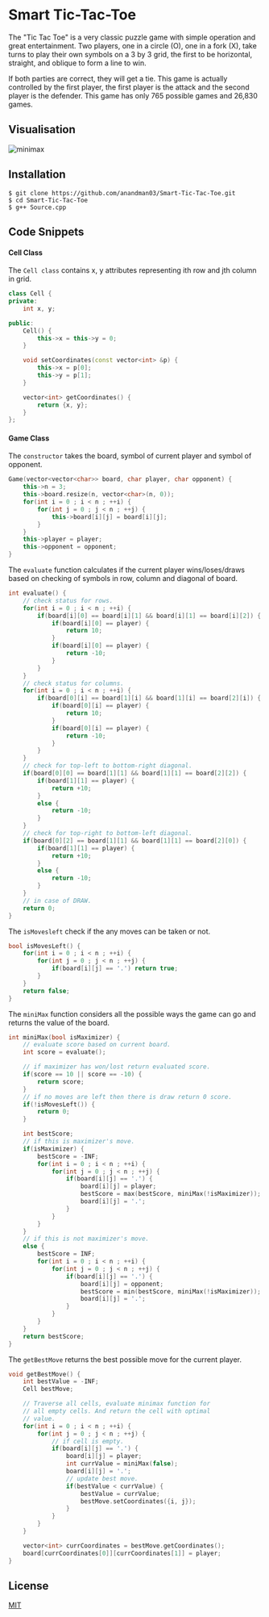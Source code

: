 # Smart Tic-Tac-Toe

The "Tic Tac Toe" is a very classic puzzle game with simple operation and great entertainment. Two players, one in a circle (O), one in a fork (X), take turns to play their own symbols on a 3 by 3 grid, the first to be horizontal, straight, and oblique to form a line to win.

If both parties are correct, they will get a tie. This game is actually controlled by the first player, the first player is the attack and the second player is the defender. This game has only 765 possible games and 26,830 games.

## Visualisation

![minimax](https://raw.githubusercontent.com/anandman03/Smart-Tic-Tac-Toe/main/Public/minimax.jpg)

## Installation

```
$ git clone https://github.com/anandman03/Smart-Tic-Tac-Toe.git
$ cd Smart-Tic-Tac-Toe
$ g++ Source.cpp
```

## Code Snippets

#### Cell Class

The `Cell class` contains x, y attributes representing ith row and jth column in grid.

```c++
class Cell {
private:
	int x, y;

public:
	Cell() {
		this->x = this->y = 0;
	}

	void setCoordinates(const vector<int> &p) {
		this->x = p[0];
		this->y = p[1];
	}

	vector<int> getCoordinates() {
		return {x, y};
	}
};
```

#### Game Class

The `constructor` takes the board, symbol of current player and symbol of opponent.

```c++
Game(vector<vector<char>> board, char player, char opponent) {
	this->n = 3;
	this->board.resize(n, vector<char>(n, 0));
	for(int i = 0 ; i < n ; ++i) {
		for(int j = 0 ; j < n ; ++j) {
			this->board[i][j] = board[i][j];
		}
	}
	this->player = player;
	this->opponent = opponent;
}
```

The `evaluate` function calculates if the current player wins/loses/draws based on checking of symbols in row, column and diagonal of board.

```c++
int evaluate() {
	// check status for rows.
	for(int i = 0 ; i < n ; ++i) {
		if(board[i][0] == board[i][1] && board[i][1] == board[i][2]) {
			if(board[i][0] == player) {
				return 10;
			}
			if(board[i][0] == player) {
				return -10;
			}
		}
	}
	// check status for columns.
	for(int i = 0 ; i < n ; ++i) {
		if(board[0][i] == board[1][i] && board[1][i] == board[2][i]) {
			if(board[0][i] == player) {
				return 10;
			}
			if(board[0][i] == player) {
				return -10;
			}
		}
	}
	// check for top-left to bottom-right diagonal.
	if(board[0][0] == board[1][1] && board[1][1] == board[2][2]) {
		if(board[1][1] == player) {
			return +10;
		}
		else {
			return -10;
		}
	}
	// check for top-right to bottom-left diagonal.
	if(board[0][2] == board[1][1] && board[1][1] == board[2][0]) {
		if(board[1][1] == player) {
			return +10;
		}
		else {
			return -10;
		}
	}
	// in case of DRAW.
	return 0;
}
```

The `isMovesleft` check if the any moves can be taken or not.

```c++
bool isMovesLeft() {
	for(int i = 0 ; i < n ; ++i) {
		for(int j = 0 ; j < n ; ++j) {
			if(board[i][j] == '.') return true;
		}
	}
	return false;
}
```

The `miniMax` function considers all the possible ways the game can go and returns the value of the board.

```c++
int miniMax(bool isMaximizer) {
	// evaluate score based on current board.
	int score = evaluate();

	// if maximizer has won/lost return evaluated score.
	if(score == 10 || score == -10) {
		return score;
	}
	// if no moves are left then there is draw return 0 score.
	if(!isMovesLeft()) {
		return 0;
	}

	int bestScore;
	// if this is maximizer's move.
	if(isMaximizer) {
		bestScore = -INF;
		for(int i = 0 ; i < n ; ++i) {
			for(int j = 0 ; j < n ; ++j) {
				if(board[i][j] == '.') {
					board[i][j] = player;
					bestScore = max(bestScore, miniMax(!isMaximizer));
					board[i][j] = '.';
				}
			}
		}
	}
	// if this is not maximizer's move.
	else {
		bestScore = INF;
		for(int i = 0 ; i < n ; ++i) {
			for(int j = 0 ; j < n ; ++j) {
				if(board[i][j] == '.') {
					board[i][j] = opponent;
					bestScore = min(bestScore, miniMax(!isMaximizer));
					board[i][j] = '.';
				}
			}
		}
	}
	return bestScore;
}
```

The `getBestMove` returns the best possible move for the current player.

```c++
void getBestMove() {
	int bestValue = -INF;
	Cell bestMove;

	// Traverse all cells, evaluate minimax function for
	// all empty cells. And return the cell with optimal
	// value.
	for(int i = 0 ; i < n ; ++i) {
		for(int j = 0 ; j < n ; ++j) {
			// if cell is empty.
			if(board[i][j] == '.') {
				board[i][j] = player;
				int currValue = miniMax(false);
				board[i][j] = '.';
				// update best move.
				if(bestValue < currValue) {
					bestValue = currValue;
					bestMove.setCoordinates({i, j});
				}
			}
		}
	}

	vector<int> currCoordinates = bestMove.getCoordinates();
	board[currCoordinates[0]][currCoordinates[1]] = player;
}
```

## License

[MIT](LICENSE)